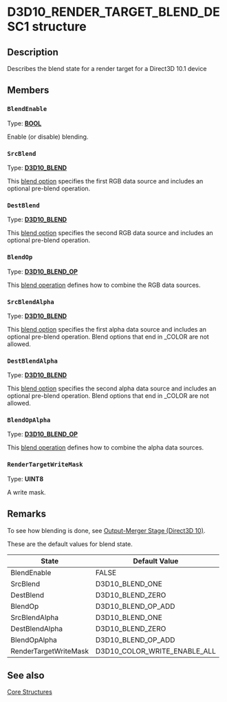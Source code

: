 # D3D10_RENDER_TARGET_BLEND_DESC1 structure

## Description

Describes the blend state for a render target for a Direct3D 10.1 device

## Members

### `BlendEnable`

Type: **[BOOL](https://learn.microsoft.com/windows/desktop/WinProg/windows-data-types)**

Enable (or disable) blending.

### `SrcBlend`

Type: **[D3D10_BLEND](https://learn.microsoft.com/windows/desktop/api/d3d10/ne-d3d10-d3d10_blend)**

This [blend option](https://learn.microsoft.com/windows/desktop/api/d3d10/ne-d3d10-d3d10_blend) specifies the first RGB data source and includes an optional pre-blend operation.

### `DestBlend`

Type: **[D3D10_BLEND](https://learn.microsoft.com/windows/desktop/api/d3d10/ne-d3d10-d3d10_blend)**

This [blend option](https://learn.microsoft.com/windows/desktop/api/d3d10/ne-d3d10-d3d10_blend) specifies the second RGB data source and includes an optional pre-blend operation.

### `BlendOp`

Type: **[D3D10_BLEND_OP](https://learn.microsoft.com/windows/desktop/api/d3d10/ne-d3d10-d3d10_blend_op)**

This [blend operation](https://learn.microsoft.com/windows/desktop/api/d3d10/ne-d3d10-d3d10_blend_op) defines how to combine the RGB data sources.

### `SrcBlendAlpha`

Type: **[D3D10_BLEND](https://learn.microsoft.com/windows/desktop/api/d3d10/ne-d3d10-d3d10_blend)**

This [blend option](https://learn.microsoft.com/windows/desktop/api/d3d10/ne-d3d10-d3d10_blend) specifies the first alpha data source and includes an optional pre-blend operation. Blend options that end in _COLOR are not allowed.

### `DestBlendAlpha`

Type: **[D3D10_BLEND](https://learn.microsoft.com/windows/desktop/api/d3d10/ne-d3d10-d3d10_blend)**

This [blend option](https://learn.microsoft.com/windows/desktop/api/d3d10/ne-d3d10-d3d10_blend) specifies the second alpha data source and includes an optional pre-blend operation. Blend options that end in _COLOR are not allowed.

### `BlendOpAlpha`

Type: **[D3D10_BLEND_OP](https://learn.microsoft.com/windows/desktop/api/d3d10/ne-d3d10-d3d10_blend_op)**

This [blend operation](https://learn.microsoft.com/windows/desktop/api/d3d10/ne-d3d10-d3d10_blend_op) defines how to combine the alpha data sources.

### `RenderTargetWriteMask`

Type: **UINT8**

A write mask.

## Remarks

To see how blending is done, see [Output-Merger Stage (Direct3D 10)](https://learn.microsoft.com/windows/desktop/direct3d11/d3d10-graphics-programming-guide-output-merger-stage).

These are the default values for blend state.

| State | Default Value |
| --- | --- |
| BlendEnable | FALSE |
| SrcBlend | D3D10_BLEND_ONE |
| DestBlend | D3D10_BLEND_ZERO |
| BlendOp | D3D10_BLEND_OP_ADD |
| SrcBlendAlpha | D3D10_BLEND_ONE |
| DestBlendAlpha | D3D10_BLEND_ZERO |
| BlendOpAlpha | D3D10_BLEND_OP_ADD |
| RenderTargetWriteMask | D3D10_COLOR_WRITE_ENABLE_ALL |

## See also

[Core Structures](https://learn.microsoft.com/windows/desktop/direct3d10/d3d10-graphics-reference-d3d10-core-structures)